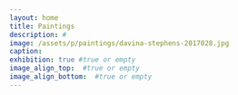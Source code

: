 ```yaml
---
layout: home
title: Paintings
description: #
image: /assets/p/paintings/davina-stephens-2017028.jpg
caption:
exhibition: true #true or empty
image_align_top:  #true or empty
image_align_bottom:  #true or empty
---
```

